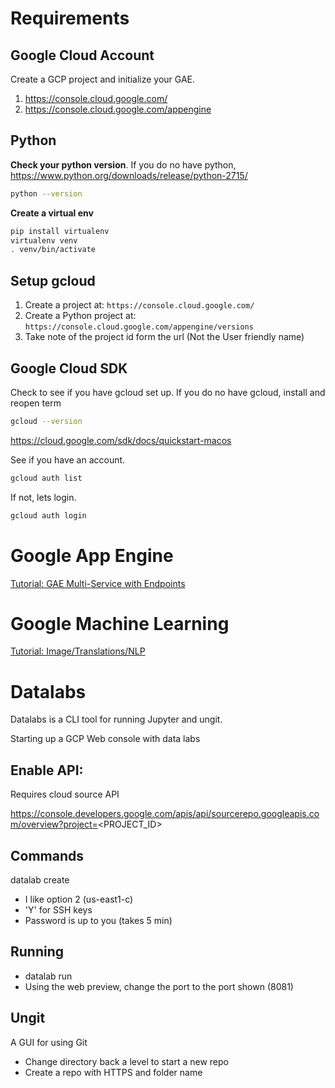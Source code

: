 
# Requirements

## Google Cloud Account
Create a GCP project and initialize your GAE.

1. https://console.cloud.google.com/
1. https://console.cloud.google.com/appengine

## Python
**Check your python version**. If you do no have python, https://www.python.org/downloads/release/python-2715/
```bash
python --version
```

**Create a virtual env**
```bash
pip install virtualenv
virtualenv venv
. venv/bin/activate
```

## Setup gcloud
1. Create a project at: `https://console.cloud.google.com/`
2. Create a Python project at: `https://console.cloud.google.com/appengine/versions`
3. Take note of the project id form the url (Not the User friendly name)

## Google Cloud SDK
Check to see if you have gcloud set up. If you do no have gcloud, install and reopen term
```bash
gcloud --version
```

https://cloud.google.com/sdk/docs/quickstart-macos


See if you have an account.
```bash
gcloud auth list
```

If not, lets login.

```bash
gcloud auth login
```


# Google App Engine
[Tutorial: GAE Multi-Service with Endpoints](gae/Readme.md)

# Google Machine Learning
[Tutorial: Image/Translations/NLP](ml/Readme.md)

# Datalabs
Datalabs is a CLI tool for running Jupyter and ungit.

Starting up a GCP Web console with data labs

## Enable API:
Requires cloud source API 

https://console.developers.google.com/apis/api/sourcerepo.googleapis.com/overview?project=<PROJECT_ID>

## Commands
datalab create <my-name>
-  I like option 2 (us-east1-c)
- 'Y' for SSH keys
- Password is up to you (takes 5 min)

## Running
- datalab run <my-name>
- Using the web preview, change the port to the port shown (8081)

## Ungit
A GUI for using Git

- Change directory back a level to start a new repo
- Create a repo with HTTPS and folder name
